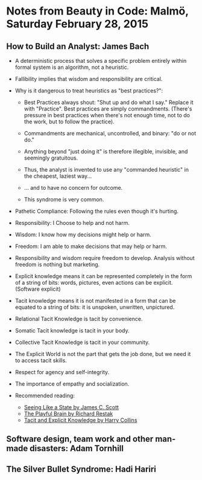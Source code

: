 # Notes from Beauty in Code: Malmö, Saturday February 28, 2015

## How to Build an Analyst: James Bach

- A deterministic process that solves a specific problem entirely within formal system is an algorithm, not a heuristic.

- Fallibility implies that wisdom and responsibility are critical.

- Why is it dangerous to treat heuristics as "best practices?":

    - Best Practices always shout: "Shut up and do what I say." Replace it with "Practice". Best practices are simply commandments.
    (There's pressure in best practices when there's not enough time, not to do the work, but to follow the practice).

    - Commandments are mechanical, uncontrolled, and binary: "do or not do."

    - Anything beyond "just doing it" is therefore illegible, invisible, and seemingly gratuitous.

    - Thus, the analyst is invented to use any "commanded heuristic" in the cheapest, laziest way...

    - ... and to have no concern for outcome.

    - This syndrome is very common.

- Pathetic Compliance: Following the rules even though it's hurting.

- Responsibility: I Choose to help and not harm.
- Wisdom: I know how my decisions might help or harm.
- Freedom: I am able to make decisions that may help or harm.

- Responsibility and wisdom require freedom to develop. Analysis without freedom is nothing but marketing.


- Explicit knowledge means it can be represented completely in the form of a string of bits: words, pictures, even actions can be explicit. (Software explicit)
- Tacit knowledge means it is not manifested in a form that can be equated to a string of bits: it is unspoken, unwritten, unpictured.

- Relational Tacit Knowledge is tacit by convenience.
- Somatic Tacit knowledge is tacit in your body.
- Collective Tacit Knowledge is tacit in your community. 

- The Explicit World is not the part that gets the job done, but we need it to access tacit skills.

- Respect for agency and self-integrity.
- The importance of empathy and socialization.


- Recommended reading:
    - [Seeing Like a State  by James C. Scott](http://www.amazon.com/Seeing-like-State-Certain-Condition/dp/0300078153)
    - [The Playful Brain by Richard Restak](http://www.amazon.com/The-Playful-Brain-Surprising-Science/dp/1594485453)
    - [Tacit and Explicit Knowledge by Harry Collins](http://www.amazon.com/Tacit-Explicit-Knowledge-Harry-Collins/dp/022600421X)


## Software design, team work and other man-made disasters: Adam Tornhill

## The Silver Bullet Syndrome: Hadi Hariri

